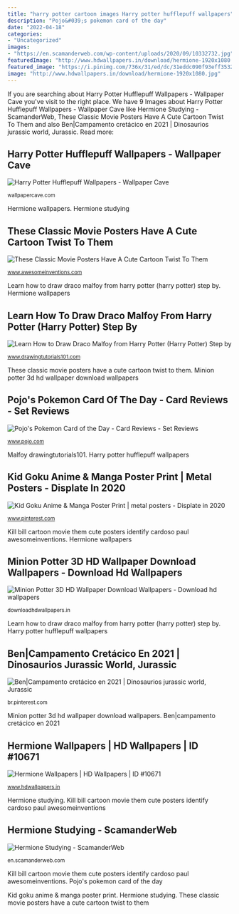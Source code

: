```yaml
---
title: "harry potter cartoon images Harry potter hufflepuff wallpapers"
description: "Pojo&#039;s pokemon card of the day"
date: "2022-04-18"
categories:
- "Uncategorized"
images:
- "https://en.scamanderweb.com/wp-content/uploads/2020/09/10332732.jpg"
featuredImage: "http://www.hdwallpapers.in/download/hermione-1920x1080.jpg"
featured_image: "https://i.pinimg.com/736x/31/ed/dc/31eddc090f93eff35329c86c7ccda8eb.jpg"
image: "http://www.hdwallpapers.in/download/hermione-1920x1080.jpg"
---
```


If you are searching about Harry Potter Hufflepuff Wallpapers - Wallpaper Cave you've visit to the right place. We have 9 Images about Harry Potter Hufflepuff Wallpapers - Wallpaper Cave like Hermione Studying - ScamanderWeb, These Classic Movie Posters Have A Cute Cartoon Twist To Them and also Ben|Campamento cretácico en 2021 | Dinosaurios jurassic world, Jurassic. Read more:

## Harry Potter Hufflepuff Wallpapers - Wallpaper Cave

![Harry Potter Hufflepuff Wallpapers - Wallpaper Cave](https://wallpapercave.com/wp/wp3862362.png "Hermione studying")

<small>wallpapercave.com</small>

Hermione wallpapers. Hermione studying

## These Classic Movie Posters Have A Cute Cartoon Twist To Them

![These Classic Movie Posters Have A Cute Cartoon Twist To Them](https://www.awesomeinventions.com/wp-content/uploads/2015/02/kill-bill.jpg "Pokemon card pojo")

<small>www.awesomeinventions.com</small>

Learn how to draw draco malfoy from harry potter (harry potter) step by. Hermione wallpapers

## Learn How To Draw Draco Malfoy From Harry Potter (Harry Potter) Step By

![Learn How to Draw Draco Malfoy from Harry Potter (Harry Potter) Step by](https://www.drawingtutorials101.com/drawing-tutorials/Sci-Fi/Harry-Potter/draco-malfoy/how-to-draw-Draco-Malfoy-from-Harry-Potter-step-10.png "Hermione potter harry granger characters female strong literature character fictional rather would 1080 should watson emma hogwarts game questions wallpapers")

<small>www.drawingtutorials101.com</small>

These classic movie posters have a cute cartoon twist to them. Minion potter 3d hd wallpaper download wallpapers

## Pojo&#039;s Pokemon Card Of The Day - Card Reviews - Set Reviews

![Pojo&#039;s Pokemon Card of the Day - Card Reviews - Set Reviews](https://www.pojo.com/COTD/2017/May/algx.jpg "Malfoy drawingtutorials101")

<small>www.pojo.com</small>

Malfoy drawingtutorials101. Harry potter hufflepuff wallpapers

## Kid Goku Anime &amp; Manga Poster Print | Metal Posters - Displate In 2020

![Kid Goku Anime &amp; Manga Poster Print | metal posters - Displate in 2020](https://i.pinimg.com/736x/7a/e9/9b/7ae99b3e373d5948d0b314ca356eeeca.jpg "Hermione potter harry granger characters female strong literature character fictional rather would 1080 should watson emma hogwarts game questions wallpapers")

<small>www.pinterest.com</small>

Kill bill cartoon movie them cute posters identify cardoso paul awesomeinventions. Hermione wallpapers

## Minion Potter 3D HD Wallpaper Download Wallpapers - Download Hd Wallpapers

![Minion Potter 3D HD Wallpaper Download Wallpapers - Download hd wallpapers](https://downloadhdwallpapers.in/wp-content/uploads/2018/05/Minion-Potter-3D-HD-Wallpaper-Download-Wallpapers-1920x1440.jpg "Hermione studying")

<small>downloadhdwallpapers.in</small>

Learn how to draw draco malfoy from harry potter (harry potter) step by. Harry potter hufflepuff wallpapers

## Ben|Campamento Cretácico En 2021 | Dinosaurios Jurassic World, Jurassic

![Ben|Campamento cretácico en 2021 | Dinosaurios jurassic world, Jurassic](https://i.pinimg.com/736x/31/ed/dc/31eddc090f93eff35329c86c7ccda8eb.jpg "Hermione potter harry granger characters female strong literature character fictional rather would 1080 should watson emma hogwarts game questions wallpapers")

<small>br.pinterest.com</small>

Minion potter 3d hd wallpaper download wallpapers. Ben|campamento cretácico en 2021

## Hermione Wallpapers | HD Wallpapers | ID #10671

![Hermione Wallpapers | HD Wallpapers | ID #10671](http://www.hdwallpapers.in/download/hermione-1920x1080.jpg "Hermione potter harry granger characters female strong literature character fictional rather would 1080 should watson emma hogwarts game questions wallpapers")

<small>www.hdwallpapers.in</small>

Hermione studying. Kill bill cartoon movie them cute posters identify cardoso paul awesomeinventions

## Hermione Studying - ScamanderWeb

![Hermione Studying - ScamanderWeb](https://en.scamanderweb.com/wp-content/uploads/2020/09/10332732.jpg "These classic movie posters have a cute cartoon twist to them")

<small>en.scamanderweb.com</small>

Kill bill cartoon movie them cute posters identify cardoso paul awesomeinventions. Pojo&#039;s pokemon card of the day

Kid goku anime &amp; manga poster print. Hermione studying. These classic movie posters have a cute cartoon twist to them
